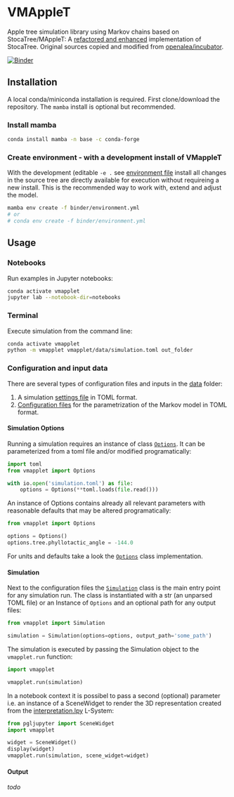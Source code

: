 # VMAppleT

Apple tree simulation library using Markov chains based on StocaTree/MAppleT:
A [refactored and enhanced](./CHANGES.md) implementation of StocaTree. Original sources copied and modified from [openalea/incubator](https://github.com/openalea-incubator/MAppleT).

[![Binder](https://mybinder.org/badge_logo.svg)](https://mybinder.org/v2/gh/jvail/vmapplet/master?urlpath=lab/tree/notebooks/simple_simulation.ipynb)


## Installation

A local conda/miniconda installation is required.
First clone/download the repository. The `mamba` install is optional but recommended.

### Install mamba

```sh
conda install mamba -n base -c conda-forge
```

### Create environment - with a development install of VMappleT

With the development (editable `-e .` see [environment file](binder/environment.yml) install all changes in the source tree are directly available for execution
without requireing a new install. This is the recommended way to work with, extend and adjust the model.

```sh
mamba env create -f binder/environment.yml
# or
# conda env create -f binder/environment.yml
```

## Usage

### Notebooks

Run examples in Jupyter notebooks:

```sh
conda activate vmapplet
jupyter lab --notebook-dir=notebooks
```

### Terminal

Execute simulation from the command line:

```sh
conda activate vmapplet
python -m vmapplet vmapplet/data/simulation.toml out_folder
```

### Configuration and input data

There are several types of configuration files and inputs in the [data](./vmapplet/data) folder:

1. A simulation [settings file](./vmapplet/data/simulation.toml) in TOML format.
2. [Configuration files](./vmapplet/data/markov) for the parametrization of the Markov model in TOML format.

#### Simulation Options

Running a simulation requires an instance of class [`Options`](./vmapplet/options.py). It can be parameterized from a toml file and/or modified programatically:

```py
import toml
from vmapplet import Options

with io.open('simulation.toml') as file:
    options = Options(**toml.loads(file.read()))
```

An instance of Options contains already all relevant parameters with reasonable defaults that may be altered programatically:

```py
from vmapplet import Options

options = Options()
options.tree.phyllotactic_angle = -144.0
```

For units and defaults take a look the [`Options`](./vmapplet/options.py) class implementation.

#### Simulation

Next to the configuration files the [`Simulation`](./vmapplet/simulation.py) class is the main entry point for any
simulation run. The class is instantiated with a str (an unparsed TOML file) or an Instance of `Options` and an
optional path for any output files:

```py
from vmapplet import Simulation

simulation = Simulation(options=options, output_path='some_path')
```

The simulation is executed by passing the Simulation object to the `vmapplet.run` function:

```py
import vmapplet

vmapplet.run(simulation)
```

In a notebook context it is possibel to pass a second (optional) parameter i.e. an instance of a SceneWidget to render the 3D representation created from the [interpretation.lpy](./vmapplet/lpy/interpretation.lpy) L-System:


```py
from pgljupyter import SceneWidget
import vmapplet

widget = SceneWidget()
display(widget)
vmapplet.run(simulation, scene_widget=widget)
```

#### Output

_todo_